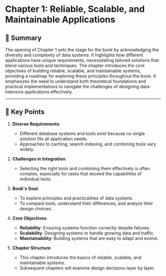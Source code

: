 # Chapter 1: Reliable, Scalable, and Maintainable Applications

## 📖 Summary
The opening of Chapter 1 sets the stage for the book by acknowledging the diversity and complexity of data systems. It highlights how different applications have unique requirements, necessitating tailored solutions that blend various tools and techniques. The chapter introduces the core objectives of building reliable, scalable, and maintainable systems, providing a roadmap for exploring these principles throughout the book. It emphasizes the need to understand both theoretical foundations and practical implementations to navigate the challenges of designing data-intensive applications effectively.

---

## 🌟 Key Points

1. **Diverse Requirements**:
   - Different database systems and tools exist because no single solution fits all application needs.
   - Approaches to caching, search indexing, and combining tools vary widely.

2. **Challenges in Integration**:
   - Selecting the right tools and combining them effectively is often complex, especially for tasks that exceed the capabilities of individual tools.

3. **Book's Goal**:
   - To explore principles and practicalities of data systems.
   - To compare tools, understand their differences, and analyze their design choices.

4. **Core Objectives**:
   - **Reliability**: Ensuring systems function correctly despite failures.
   - **Scalability**: Designing systems to handle growing data and traffic.
   - **Maintainability**: Building systems that are easy to adapt and evolve.

5. **Chapter Structure**:
   - This chapter introduces the basics of reliable, scalable, and maintainable systems.
   - Subsequent chapters will examine design decisions layer by layer.
